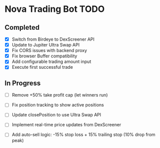 # Nova Trading Bot TODO

## Completed
- [x] Switch from Birdeye to DexScreener API
- [x] Update to Jupiter Ultra Swap API
- [x] Fix CORS issues with backend proxy
- [x] Fix browser Buffer compatibility
- [x] Add configurable trading amount input
- [x] Execute first successful trade

## In Progress
- [ ] Remove +50% take profit cap (let winners run)
- [ ] Fix position tracking to show active positions
- [ ] Update closePosition to use Ultra Swap API
- [ ] Implement real-time price updates from DexScreener
- [ ] Add auto-sell logic: -15% stop loss + 15% trailing stop (10% drop from peak)

